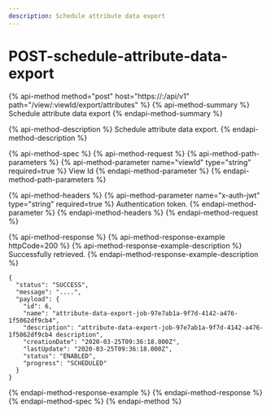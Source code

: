 ```yaml
---
description: Schedule attribute data export
---
```


# POST-schedule-attribute-data-export

{% api-method method="post" host="https://<host>:<port>/api/v1" path="/view/:viewId/export/attributes" %}
{% api-method-summary %}
Schedule attribute data export
{% endapi-method-summary %}

{% api-method-description %}
Schedule attribute data export.
{% endapi-method-description %}

{% api-method-spec %}
{% api-method-request %}
{% api-method-path-parameters %}
{% api-method-parameter name="viewId" type="string" required=true %}
View Id
{% endapi-method-parameter %}
{% endapi-method-path-parameters %}

{% api-method-headers %}
{% api-method-parameter name="x-auth-jwt" type="string" required=true %}
Authentication token.
{% endapi-method-parameter %}
{% endapi-method-headers %}
{% endapi-method-request %}

{% api-method-response %}
{% api-method-response-example httpCode=200 %}
{% api-method-response-example-description %}
Successfully retrieved.
{% endapi-method-response-example-description %}

```
{
  "status": "SUCCESS",
  "message": "....",
  "payload": {
    "id": 6,
    "name": "attribute-data-export-job-97e7ab1a-9f7d-4142-a476-1f5062df9cb4",
    "description": "attribute-data-export-job-97e7ab1a-9f7d-4142-a476-1f5062df9cb4 description",
    "creationDate": "2020-03-25T09:36:18.000Z",
    "lastUpdate": "2020-03-25T09:36:18.000Z",
    "status": "ENABLED",
    "progress": "SCHEDULED"
  }
}
```
{% endapi-method-response-example %}
{% endapi-method-response %}
{% endapi-method-spec %}
{% endapi-method %}



